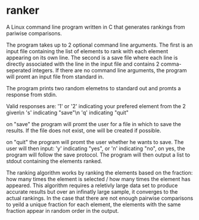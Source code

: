 # ranker
A Linux command line program written in C that generates rankings from pariwise comparisons.

The program takes up to 2 optional command line arguments. 
The first is an input file containing the list of elements to rank with each element appearing on its own line.
The second is a save file where each line is directly associated with the line in the input file and contains 2 comma-seperated integers.
If there are no command line arguments, the program will promt an input file from standard in.

The program prints two random elemetns to standard out and promts a response from stdin.

Valid responses are:
    '1' or '2' indicating your prefered element from the 2 given\n
    's' indicating "save"\n
    'q' indicating "quit"
  
on "save" the program will promt the user for a file in which to save the results. If the file does not exist, one will be created if possible.

on "quit" the program will promt the user whether he wants to save. The user will then input:
    'y' indicating "yes",
    or 
    'n' indicating "no",
 on yes, the program will follow the save protocol.
 The program will then output a list to stdout containing the elements ranked.
 
 The ranking algorithm works by ranking the elements based on the fraction: how many times the element is selected / how many times the element has appeared.
 This algorithm requires a reletivly large data set to produce accurate results but over an infinatly large sample, it converges to the actual rankings.
 In the case that there are not enough pairwise comparisons to yeild a unique fraction for each element, the elements with the same fraction appear in random order in the output.
 
